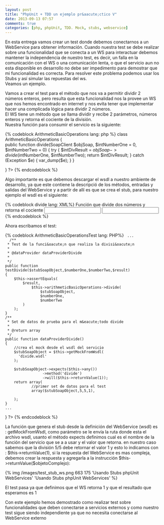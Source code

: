 ```yaml
---
layout: post
title: "PhpUnit + TDD un ejemplo pr&aacute;ctico V"
date: 2013-09-13 07:57
comments: true
categories: [php, phpUnit, TDD. Mock, stubs, webservice]
---
```

<p>
En esta entrega vamos crear un test donde debemos conectarnos a un WebService para obtener informaci&oacute;n.
<!-- more -->
Cuando nuestra test se debe realizar sobre una funcionalidad que se conecta a un WS para interactuar debemos mantener la independencia de nuestro test, es decir, un falla en la comunicaci&oacute;n con el WS o una comunicaci&oacute;n lenta, o que el servicio aun no esta disponible en desarrollo no debe ser impedimento para demostrar que mi funcionalidad es correcta.
Para resolver este problema podemos usar los Stubs y as&iacute; simular las repuestas del ws. <br/>Veamos un ejemplo.
<p>Vamos a crear el test para el m&eacute;todo que nos va a permitir dividir 2 n&uacute;meros enteros, pero resulta que esta funcionalidad nos la provee un WS que nos hemos encontrado en internet y nos evita tener que implementar hacer una complicada l&oacute;gica para dividir 2 n&uacute;meros.<br/>
El WS tiene un m&eacute;todo que se llama dividir y recibe 2 par&aacute;metros, n&uacute;meros enteros y retorna el cociente de la divisi&oacute;n.<br/>
Nuestra funci&oacute;n para consumir el servicio es la siguiente:
</p>
{% codeblock ArithmeticBasicOperations lang: php %}
<?php

class ArithmeticBasicOperations
{        
    public function divide(SoapClient $objSoap, $intNumberOne = 0,
        $intNumberTwo = 0)
    {
        try {
            $intDivResult = $objSoap->divide($intNumberOne, $intNumberTwo);
            return $intDivResult;
        } catch (Exception $e) {
            var_dump($e);
        }
    }

}
?>
{% endcodeblock %}
<p>Algo importante es que debemos descargar el wsdl a nuestro ambiente de desarrollo, ya que este contiene la descripci&oacute; de los m&eacute;todos, entradas y salidas del WebService y a partir de all&iacute; es que se crea el stub, para nuestro ejemplo el wsdl es el siguiente: </p>
{% codeblock divide lang: XML%}
<?xml version="1.0"?>
<definitions xmlns="http://schemas.xmlsoap.org/wsdl/" xmlns:tns="http://localhost/switchWs/index.php" xmlns:soap="http://schemas.xmlsoap.org/wsdl/soap/" xmlns:xsd="http://www.w3.org/2001/XMLSchema" xmlns:soap-enc="http://schemas.xmlsoap.org/soap/encoding/" xmlns:wsdl="http://schemas.xmlsoap.org/wsdl/" name="Service" targetNamespace="http://localhost/switchWs/index.php">
    <types>
        <xsd:schema targetNamespace="http://localhost/switchWs/index.php"/>
    </types>
    <portType name="ServicePort">
        <operation name="divide">
            <documentation>Funci&#xF3;n que divide dos n&#xFA;meros y retorna el cociente</documentation>
            <input message="tns:divideIn"/>
            <output message="tns:divideOut"/>
        </operation>
    </portType>
    <binding name="ServiceBinding" type="tns:ServicePort">
        <soap:binding style="rpc" transport="http://schemas.xmlsoap.org/soap/http"/>
        <operation name="divide">
            <soap:operation soapAction="http://localhost/switchWs/index.php#divide"/>
            <input>
                <soap:body use="encoded" encodingStyle="http://schemas.xmlsoap.org/soap/encoding/" namespace="http://localhost/switchWs/index.php"/>
            </input>
            <output>
                <soap:body use="encoded" encodingStyle="http://schemas.xmlsoap.org/soap/encoding/" namespace="http://localhost/switchWs/index.php"/>
            </output>
        </operation>
    </binding>
    <service name="ServiceService">
        <port name="ServicePort" binding="tns:ServiceBinding">
            <soap:address location="http://localhost/switchWs/index.php"/>
        </port>
    </service>
    <message name="divideIn">
        <part name="intNumberOne" type="xsd:int"/>
        <part name="intNumerTwo" type="xsd:int"/>
    </message>
    <message name="divideOut">
        <part name="return" type="xsd:int"/>
    </message>
</definitions>
{% endcodeblock %}
<p>Ahora escribamos el test:</p>
{% codeblock ArithmeticBasicOperationsTest lang: PHP%}
<?php
include_once dirname(__FILE__) . '/ArithmeticBasicOperations.php';
class ArithmeticBasicOperationsTest extends PHPUnit_Framework_TestCase{
   
     ...
      /**
     * Test de la funci&oacute;n que realiza la divisi&oacute;n
     * 
     * @dataProvider dataProviderDivide
     * 
     */
    public function testDivide($stubSoapObject,$numberOne,$numberTwo,$result)
    {        
        $this->assertEquals(
            $result,            
                $this->arithmeticBasicOperations->divide(
                    $stubSoapObject,
                    $numberOne,
                    $numberTwo
            )
        );
    }
    /**
     * Set de datos de prueba para el m&eacute;todo divide
     * 
     * @return array
     */
    public function dataProviderDivide()
    {
        //crea el mock desde el wsdl del servicio
        $stubSoapObject = $this->getMockFromWsdl(
          'divide.wsdl'
        );       
        
        $stubSoapObject->expects($this->any())
                     ->method('divide')
                     ->will($this->returnValue(1));
        return array(
                //primer set de datos para el test
                array($stubSoapObject,5,5,1),
                      
        );
    }
    ...
}
?>
{% endcodeblock %}
<p> 
La funci&oacute;n que genera el stub desde la definici&oacute;n del WebService (wsdl) es : getMockFromWsdl, como par&aacute;metro se le env&iacute;a la ruta donde esta el archivo wsdl, usanto el m&eacute;todo expects definimos cual es el nombre de la funci&oacute;n del servicio que se a a usar y el valor que retorna. en nuestro caso sabemos que la divisi&oacute;n 5/5 debe retornar el valor 1 y esto lo indicamos con : $this->returnValue(1), si la respuesta del WebService es mas compleja, debemos crear la respuesta y agregarla a la instrucci&oacute;n $this->returnValue($objetoComplejo):
</p>
{% img /images/test_stub_ws.png 663 175 'Usando Stubs phpUnit WebServices' 'Usando Stubs phpUnit WebServices' %}
<p>El test pasa ya que definimos que el WS retorna 1 y que el resultado que esperamos es 1</p>
<p>Con este ejemplo hemos demostrado como realizar test sobre funcionalidades que deben conectarse a servicios externos y como nuestro test sigue siendo independiente ya que no necesita conectarse al WebService externo</p>